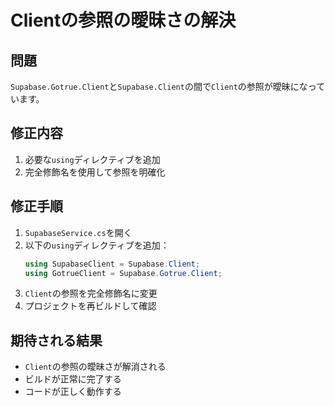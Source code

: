 # Clientの参照の曖昧さの解決

## 問題
`Supabase.Gotrue.Client`と`Supabase.Client`の間で`Client`の参照が曖昧になっています。

## 修正内容
1. 必要な`using`ディレクティブを追加
2. 完全修飾名を使用して参照を明確化

## 修正手順
1. `SupabaseService.cs`を開く
2. 以下の`using`ディレクティブを追加：
   ```csharp
   using SupabaseClient = Supabase.Client;
   using GotrueClient = Supabase.Gotrue.Client;
   ```
3. `Client`の参照を完全修飾名に変更
4. プロジェクトを再ビルドして確認

## 期待される結果
- `Client`の参照の曖昧さが解消される
- ビルドが正常に完了する
- コードが正しく動作する 